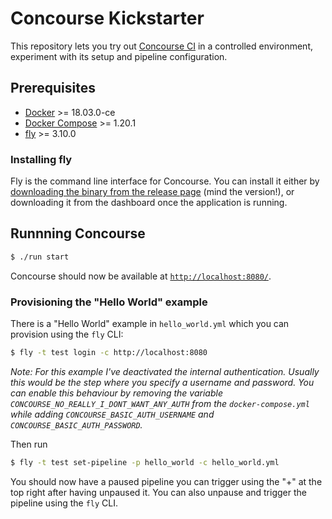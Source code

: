 # Concourse Kickstarter

This repository lets you try out [Concourse CI](https://concourse-ci.org) in a controlled environment, experiment with its setup and pipeline configuration.

## Prerequisites

- [Docker](https://www.docker.com) >= 18.03.0-ce
- [Docker Compose](https://github.com/docker/compose/) >= 1.20.1
- [fly](https://concourse.ci/fly-cli.html) >= 3.10.0

### Installing fly

Fly is the command line interface for Concourse. You can install it either by [downloading the binary from the release page](https://github.com/concourse/concourse/releases) (mind the version!), or downloading it from the dashboard once the application is running.

## Runnning Concourse

```sh
$ ./run start
```

Concourse should now be available at [`http://localhost:8080/`](http://localhost:8080).

### Provisioning the "Hello World" example

There is a "Hello World" example in `hello_world.yml` which you can provision using the `fly` CLI:

```sh
$ fly -t test login -c http://localhost:8080
```

_Note: For this example I've deactivated the internal authentication. Usually this would be the step where you specify a username and password. You can enable this behaviour by removing the variable `CONCOURSE_NO_REALLY_I_DONT_WANT_ANY_AUTH` from the `docker-compose.yml` while adding `CONCOURSE_BASIC_AUTH_USERNAME` and `CONCOURSE_BASIC_AUTH_PASSWORD`._

Then run

```sh
$ fly -t test set-pipeline -p hello_world -c hello_world.yml
```

You should now have a paused pipeline you can trigger using the "+" at the top right after having unpaused it. You can also unpause and trigger the pipeline using the `fly` CLI.
